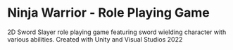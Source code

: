 # Ninja Warrior - Role Playing Game
2D Sword Slayer role playing game featuring sword wielding character with various abilities. Created with Unity and Visual Studios 2022